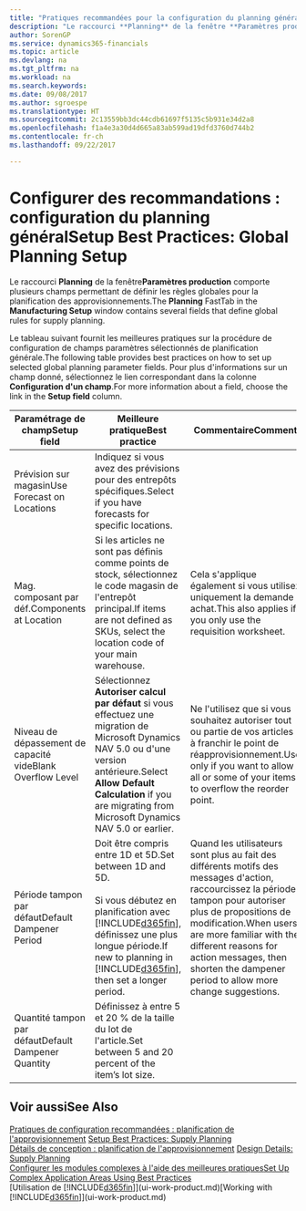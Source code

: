 ```yaml
---
title: "Pratiques recommandées pour la configuration du planning général | Microsoft Docs"
description: "Le raccourci **Planning** de la fenêtre **Paramètres production** comporte plusieurs champs permettant de définir les règles globales pour la planification des approvisionnements."
author: SorenGP
ms.service: dynamics365-financials
ms.topic: article
ms.devlang: na
ms.tgt_pltfrm: na
ms.workload: na
ms.search.keywords: 
ms.date: 09/08/2017
ms.author: sgroespe
ms.translationtype: HT
ms.sourcegitcommit: 2c13559bb3dc44cdb61697f5135c5b931e34d2a8
ms.openlocfilehash: f1a4e3a30d4d665a83ab599ad19dfd3760d744b2
ms.contentlocale: fr-ch
ms.lasthandoff: 09/22/2017

---
```

# <a name="setup-best-practices-global-planning-setup"></a><span data-ttu-id="3916a-103">Configurer des recommandations : configuration du planning général</span><span class="sxs-lookup"><span data-stu-id="3916a-103">Setup Best Practices: Global Planning Setup</span></span>
<span data-ttu-id="3916a-104">Le raccourci **Planning** de la fenêtre**Paramètres production** comporte plusieurs champs permettant de définir les règles globales pour la planification des approvisionnements.</span><span class="sxs-lookup"><span data-stu-id="3916a-104">The **Planning** FastTab in the **Manufacturing Setup** window contains several fields that define global rules for supply planning.</span></span>  

 <span data-ttu-id="3916a-105">Le tableau suivant fournit les meilleures pratiques sur la procédure de configuration de champs paramètres sélectionnés de planification générale.</span><span class="sxs-lookup"><span data-stu-id="3916a-105">The following table provides best practices on how to set up selected global planning parameter fields.</span></span> <span data-ttu-id="3916a-106">Pour plus d'informations sur un champ donné, sélectionnez le lien correspondant dans la colonne **Configuration d'un champ**.</span><span class="sxs-lookup"><span data-stu-id="3916a-106">For more information about a field, choose the link in the **Setup field** column.</span></span>  

|<span data-ttu-id="3916a-107">Paramétrage de champ</span><span class="sxs-lookup"><span data-stu-id="3916a-107">Setup field</span></span>|<span data-ttu-id="3916a-108">Meilleure pratique</span><span class="sxs-lookup"><span data-stu-id="3916a-108">Best practice</span></span>|<span data-ttu-id="3916a-109">Commentaire</span><span class="sxs-lookup"><span data-stu-id="3916a-109">Comment</span></span>|  
|-----------------|-------------------|-------------|  
|<span data-ttu-id="3916a-110">Prévision sur magasin</span><span class="sxs-lookup"><span data-stu-id="3916a-110">Use Forecast on Locations</span></span>|<span data-ttu-id="3916a-111">Indiquez si vous avez des prévisions pour des entrepôts spécifiques.</span><span class="sxs-lookup"><span data-stu-id="3916a-111">Select if you have forecasts for specific locations.</span></span>||  
|<span data-ttu-id="3916a-112">Mag. composant par déf.</span><span class="sxs-lookup"><span data-stu-id="3916a-112">Components at Location</span></span>|<span data-ttu-id="3916a-113">Si les articles ne sont pas définis comme points de stock, sélectionnez le code magasin de l'entrepôt principal.</span><span class="sxs-lookup"><span data-stu-id="3916a-113">If items are not defined as SKUs, select the location code of your main warehouse.</span></span>|<span data-ttu-id="3916a-114">Cela s'applique également si vous utilisez uniquement la demande achat.</span><span class="sxs-lookup"><span data-stu-id="3916a-114">This also applies if you only use the requisition worksheet.</span></span>|  
|<span data-ttu-id="3916a-115">Niveau de dépassement de capacité vide</span><span class="sxs-lookup"><span data-stu-id="3916a-115">Blank Overflow Level</span></span>|<span data-ttu-id="3916a-116">Sélectionnez **Autoriser calcul par défaut** si vous effectuez une migration de Microsoft Dynamics NAV 5.0 ou d'une version antérieure.</span><span class="sxs-lookup"><span data-stu-id="3916a-116">Select **Allow Default Calculation** if you are migrating from Microsoft Dynamics NAV 5.0 or earlier.</span></span>|<span data-ttu-id="3916a-117">Ne l'utilisez que si vous souhaitez autoriser tout ou partie de vos articles à franchir le point de réapprovisionnement.</span><span class="sxs-lookup"><span data-stu-id="3916a-117">Use only if you want to allow all or some of your items to overflow the reorder point.</span></span>|  
|<span data-ttu-id="3916a-118">Période tampon par défaut</span><span class="sxs-lookup"><span data-stu-id="3916a-118">Default Dampener Period</span></span>|<span data-ttu-id="3916a-119">Doit être compris entre 1D et 5D.</span><span class="sxs-lookup"><span data-stu-id="3916a-119">Set between 1D and 5D.</span></span><br /><br /> <span data-ttu-id="3916a-120">Si vous débutez en planification avec [!INCLUDE[d365fin](includes/d365fin_md.md)], définissez une plus longue période.</span><span class="sxs-lookup"><span data-stu-id="3916a-120">If new to planning in [!INCLUDE[d365fin](includes/d365fin_md.md)], then set a longer period.</span></span>|<span data-ttu-id="3916a-121">Quand les utilisateurs sont plus au fait des différents motifs des messages d'action, raccourcissez la période tampon pour autoriser plus de propositions de modification.</span><span class="sxs-lookup"><span data-stu-id="3916a-121">When users are more familiar with the different reasons for action messages, then shorten the dampener period to allow more change suggestions.</span></span>|  
|<span data-ttu-id="3916a-122">Quantité tampon par défaut</span><span class="sxs-lookup"><span data-stu-id="3916a-122">Default Dampener Quantity</span></span>|<span data-ttu-id="3916a-123">Définissez à entre 5 et 20 % de la taille du lot de l'article.</span><span class="sxs-lookup"><span data-stu-id="3916a-123">Set between 5 and 20 percent of the item’s lot size.</span></span>||  

## <a name="see-also"></a><span data-ttu-id="3916a-124">Voir aussi</span><span class="sxs-lookup"><span data-stu-id="3916a-124">See Also</span></span>  
 <span data-ttu-id="3916a-125">[Pratiques de configuration recommandées : planification de l'approvisionnement](setup-best-practices-supply-planning.md) </span><span class="sxs-lookup"><span data-stu-id="3916a-125">[Setup Best Practices: Supply Planning](setup-best-practices-supply-planning.md) </span></span>  
 <span data-ttu-id="3916a-126">[Détails de conception : planification de l'approvisionnement](design-details-supply-planning.md) </span><span class="sxs-lookup"><span data-stu-id="3916a-126">[Design Details: Supply Planning](design-details-supply-planning.md) </span></span>  
 [<span data-ttu-id="3916a-127">Configurer les modules complexes à l'aide des meilleures pratiques</span><span class="sxs-lookup"><span data-stu-id="3916a-127">Set Up Complex Application Areas Using Best Practices</span></span>](set-up-complex-application-areas-using-best-practices.md)  
 <span data-ttu-id="3916a-128">[Utilisation de [!INCLUDE[d365fin](includes/d365fin_md.md)]](ui-work-product.md)</span><span class="sxs-lookup"><span data-stu-id="3916a-128">[Working with [!INCLUDE[d365fin](includes/d365fin_md.md)]](ui-work-product.md)</span></span>

